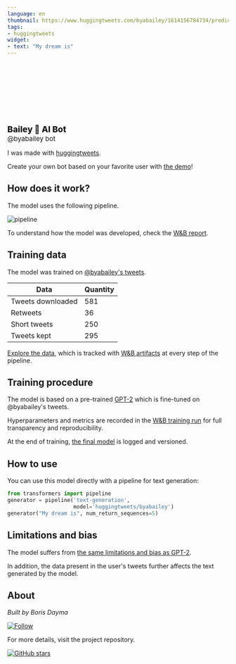 ```yaml
---
language: en
thumbnail: https://www.huggingtweets.com/byabailey/1614156784734/predictions.png
tags:
- huggingtweets
widget:
- text: "My dream is"
---
```


<div>
<div style="width: 132px; height:132px; border-radius: 50%; background-size: cover; background-image: url('https://pbs.twimg.com/profile_images/1229128559224115201/k-Yd8LPQ_400x400.jpg')">
</div>
<div style="margin-top: 8px; font-size: 19px; font-weight: 800">Bailey 🤖 AI Bot </div>
<div style="font-size: 15px">@byabailey bot</div>
</div>

I was made with [huggingtweets](https://github.com/borisdayma/huggingtweets).

Create your own bot based on your favorite user with [the demo](https://colab.research.google.com/github/borisdayma/huggingtweets/blob/master/huggingtweets-demo.ipynb)!

## How does it work?

The model uses the following pipeline.

![pipeline](https://github.com/borisdayma/huggingtweets/blob/master/img/pipeline.png?raw=true)

To understand how the model was developed, check the [W&B report](https://app.wandb.ai/wandb/huggingtweets/reports/HuggingTweets-Train-a-model-to-generate-tweets--VmlldzoxMTY5MjI).

## Training data

The model was trained on [@byabailey's tweets](https://twitter.com/byabailey).

| Data | Quantity |
| --- | --- |
| Tweets downloaded | 581 |
| Retweets | 36 |
| Short tweets | 250 |
| Tweets kept | 295 |

[Explore the data](https://wandb.ai/wandb/huggingtweets/runs/oqa41kc6/artifacts), which is tracked with [W&B artifacts](https://docs.wandb.com/artifacts) at every step of the pipeline.

## Training procedure

The model is based on a pre-trained [GPT-2](https://huggingface.co/gpt2) which is fine-tuned on @byabailey's tweets.

Hyperparameters and metrics are recorded in the [W&B training run](https://wandb.ai/wandb/huggingtweets/runs/2j8cjogh) for full transparency and reproducibility.

At the end of training, [the final model](https://wandb.ai/wandb/huggingtweets/runs/2j8cjogh/artifacts) is logged and versioned.

## How to use

You can use this model directly with a pipeline for text generation:

```python
from transformers import pipeline
generator = pipeline('text-generation',
                     model='huggingtweets/byabailey')
generator("My dream is", num_return_sequences=5)
```

## Limitations and bias

The model suffers from [the same limitations and bias as GPT-2](https://huggingface.co/gpt2#limitations-and-bias).

In addition, the data present in the user's tweets further affects the text generated by the model.

## About

*Built by Boris Dayma*

[![Follow](https://img.shields.io/twitter/follow/borisdayma?style=social)](https://twitter.com/intent/follow?screen_name=borisdayma)

For more details, visit the project repository.

[![GitHub stars](https://img.shields.io/github/stars/borisdayma/huggingtweets?style=social)](https://github.com/borisdayma/huggingtweets)
